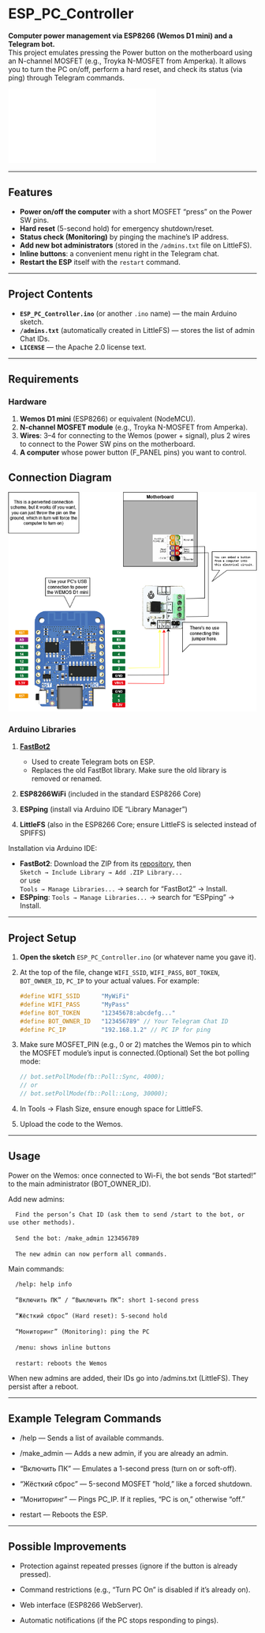# ESP_PC_Controller

**Computer power management via ESP8266 (Wemos D1 mini) and a Telegram bot.**  
This project emulates pressing the Power button on the motherboard using an N-channel MOSFET (e.g., Troyka N-MOSFET from Amperka). It allows you to turn the PC on/off, perform a hard reset, and check its status (via ping) through Telegram commands.

![Russian version of readme](./docs/README_RU.md) 

---

## Features

- **Power on/off the computer** with a short MOSFET “press” on the Power SW pins.  
- **Hard reset** (5-second hold) for emergency shutdown/reset.  
- **Status check (Monitoring)** by pinging the machine’s IP address.  
- **Add new bot administrators** (stored in the `/admins.txt` file on LittleFS).  
- **Inline buttons**: a convenient menu right in the Telegram chat.  
- **Restart the ESP** itself with the `restart` command.

---

## Project Contents

- **`ESP_PC_Controller.ino`** (or another `.ino` name) — the main Arduino sketch.  
- **`/admins.txt`** (automatically created in LittleFS) — stores the list of admin Chat IDs.  
- **`LICENSE`** — the Apache 2.0 license text.

---

## Requirements

### Hardware

1. **Wemos D1 mini** (ESP8266) or equivalent (NodeMCU).  
2. **N-channel MOSFET module** (e.g., Troyka N-MOSFET from Amperka).  
3. **Wires**: 3–4 for connecting to the Wemos (power + signal), plus 2 wires to connect to the Power SW pins on the motherboard.  
4. **A computer** whose power button (F_PANEL pins) you want to control.

## Connection Diagram

![Connection Diagram](./docs/ESP_PC_Controller.png)

### Arduino Libraries

1. **[FastBot2](https://github.com/GyverLibs/FastBot2)**
   - Used to create Telegram bots on ESP.  
   - Replaces the old FastBot library. Make sure the old library is removed or renamed.

2. **ESP8266WiFi** (included in the standard ESP8266 Core)  
3. **ESPping** (install via Arduino IDE “Library Manager”)  
4. **LittleFS** (also in the ESP8266 Core; ensure LittleFS is selected instead of SPIFFS)

Installation via Arduino IDE:
- **FastBot2**: Download the ZIP from its [repository](https://github.com/GyverLibs/FastBot2), then  
  `Sketch → Include Library → Add .ZIP Library...`  
  or use  
  `Tools → Manage Libraries...` → search for “FastBot2” → Install.  
- **ESPping**: `Tools → Manage Libraries...` → search for “ESPping” → Install.

---

## Project Setup

1. **Open the sketch** `ESP_PC_Controller.ino` (or whatever name you gave it).
2. At the top of the file, change `WIFI_SSID`, `WIFI_PASS`, `BOT_TOKEN`, `BOT_OWNER_ID`, `PC_IP` to your actual values. For example:
   ```cpp
   #define WIFI_SSID      "MyWiFi"
   #define WIFI_PASS      "MyPass"
   #define BOT_TOKEN      "12345678:abcdefg..."
   #define BOT_OWNER_ID   "123456789" // Your Telegram Chat ID
   #define PC_IP          "192.168.1.2" // PC IP for ping
   ```
3. Make sure MOSFET_PIN (e.g., 0 or 2) matches the Wemos pin to which the MOSFET module’s input is connected.(Optional) Set the bot polling mode:
   ```cpp
   // bot.setPollMode(fb::Poll::Sync, 4000);
   // or
   // bot.setPollMode(fb::Poll::Long, 30000);
   ```
4. In Tools → Flash Size, ensure enough space for LittleFS.

5. Upload the code to the Wemos.

---

## Usage

Power on the Wemos: once connected to Wi-Fi, the bot sends “Bot started!” to the main administrator (BOT_OWNER_ID).

   Add new admins:

      Find the person’s Chat ID (ask them to send /start to the bot, or use other methods).

      Send the bot: /make_admin 123456789

      The new admin can now perform all commands.

   Main commands:

      /help: help info

      “Включить ПК” / “Выключить ПК”: short 1-second press

      “Жёсткий сброс” (Hard reset): 5-second hold

      “Мониторинг” (Monitoring): ping the PC

      /menu: shows inline buttons

      restart: reboots the Wemos

   When new admins are added, their IDs go into /admins.txt (LittleFS). They persist after a reboot.

---

## Example Telegram Commands

 - /help — Sends a list of available commands.

 - /make_admin <id> — Adds a new admin, if you are already an admin.

 - “Включить ПК” — Emulates a 1-second press (turn on or soft-off).

 - “Жёсткий сброс” — 5-second MOSFET “hold,” like a forced shutdown.

 - “Мониторинг” — Pings PC_IP. If it replies, “PC is on,” otherwise “off.”

 - restart — Reboots the ESP.

---

## Possible Improvements

 - Protection against repeated presses (ignore if the button is already pressed).

 - Command restrictions (e.g., “Turn PC On” is disabled if it’s already on).

 - Web interface (ESP8266 WebServer).

 - Automatic notifications (if the PC stops responding to pings).
